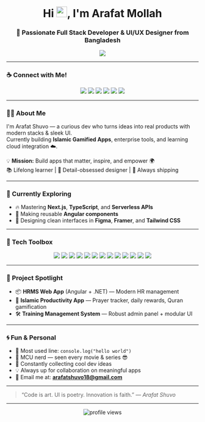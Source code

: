 <h1 align="center">Hi <img src="https://media.giphy.com/media/hvRJCLFzcasrR4ia7z/giphy.gif" width="28">, I'm Arafat Mollah</h1>
<h3 align="center">🚀 Passionate Full Stack Developer & UI/UX Designer from Bangladesh</h3>

<p align="center">
 <img src="https://readme-typing-svg.herokuapp.com/?lines=Code.+Design.+Repeat+💻;Bringing+ideas+to+life+🌟;Let%27s+build+awesome+products+🚀&center=true&width=500&height=45&color=00FFFF&vCenter=true&pause=1000&size=22" />

</p>

---

### ☕ Connect with Me!

<p align="center">
  <a href="https://facebook.com/shuvo.arafat.37"><img src="https://img.shields.io/badge/Facebook-1877F2?style=for-the-badge&logo=facebook&logoColor=white"/></a>
  <a href="https://youtube.com/arafatshuvo"><img src="https://img.shields.io/badge/YouTube-FF0000?style=for-the-badge&logo=youtube&logoColor=white"/></a>
  <a href="https://linkedin.com/in/arafatmshuvo"><img src="https://img.shields.io/badge/LinkedIn-0A66C2?style=for-the-badge&logo=linkedin&logoColor=white"/></a>
  <a href="https://instagram.com/arafatshuvo"><img src="https://img.shields.io/badge/Instagram-E4405F?style=for-the-badge&logo=instagram&logoColor=white"/></a>
  <a href="https://twitter.com/arafatmshuvo"><img src="https://img.shields.io/badge/Twitter-1DA1F2?style=for-the-badge&logo=twitter&logoColor=white"/></a>
  <a href="mailto:arafatshuvo18@gmail.com"><img src="https://img.shields.io/badge/Gmail-D14836?style=for-the-badge&logo=gmail&logoColor=white"/></a>
</p>

---

### 👨‍💻 About Me

I'm Arafat Shuvo — a curious dev who turns ideas into real products with modern stacks & sleek UI.  
Currently building **Islamic Gamified Apps**, enterprise tools, and learning cloud integration ☁️.

💡 **Mission:** Build apps that matter, inspire, and empower 🌍  
📚 Lifelong learner | 🎨 Detail-obsessed designer | 🧠 Always shipping

---

### 🧠 Currently Exploring

- 🔥 Mastering **Next.js**, **TypeScript**, and **Serverless APIs**
- 🧩 Making reusable **Angular components**
- 🎨 Designing clean interfaces in **Figma**, **Framer**, and **Tailwind CSS**

---

### 🧩 Tech Toolbox

<p align="center">
  <img src="https://img.shields.io/badge/-JavaScript-black?style=for-the-badge&logo=javascript" />
  <img src="https://img.shields.io/badge/-TypeScript-007ACC?style=for-the-badge&logo=typescript&logoColor=white" />
  <img src="https://img.shields.io/badge/-MS_SQL-CC2927?style=for-the-badge&logo=microsoftsqlserver&logoColor=white" />
  <img src="https://img.shields.io/badge/-CSharp-239120?style=for-the-badge&logo=csharp&logoColor=white" />
  <img src="https://img.shields.io/badge/-ASP.NET-512BD4?style=for-the-badge&logo=dotnet&logoColor=white" />
  <img src="https://img.shields.io/badge/-React-20232A?style=for-the-badge&logo=react&logoColor=61DAFB" />
  <img src="https://img.shields.io/badge/-Next.js-000000?style=for-the-badge&logo=nextdotjs" />
  <img src="https://img.shields.io/badge/-Node.js-339933?style=for-the-badge&logo=nodedotjs&logoColor=white" />
  <img src="https://img.shields.io/badge/-Express-000?style=for-the-badge&logo=express&logoColor=white" />
  <img src="https://img.shields.io/badge/-MongoDB-47A248?style=for-the-badge&logo=mongodb&logoColor=white" />
  <img src="https://img.shields.io/badge/-Tailwind-38B2AC?style=for-the-badge&logo=tailwind-css&logoColor=white" />
  <img src="https://img.shields.io/badge/-GraphQL-E10098?style=for-the-badge&logo=graphql&logoColor=white" />
  <img src="https://img.shields.io/badge/-Git-F05032?style=for-the-badge&logo=git&logoColor=white" />
</p>

---

### 🧪 Project Spotlight

- 📦 **HRMS Web App** (Angular + .NET) — Modern HR management  
- 🕌 **Islamic Productivity App** — Prayer tracker, daily rewards, Quran gamification  
- 🛠️ **Training Management System** — Robust admin panel + modular UI

---

### 🌀 Fun & Personal

- 💬 Most used line: `console.log("hello world")`  
- 🎥 MCU nerd — seen every movie & series 😎  
- 🧠 Constantly collecting cool dev ideas  
- 💡 Always up for collaboration on meaningful apps  
- 📨 Email me at: **arafatshuvo18@gmail.com**

---

> “Code is art. UI is poetry. Innovation is faith.” — *Arafat Shuvo*

---

<p align="center">
  <img src="https://komarev.com/ghpvc/?username=arafat-shuvo&style=flat-square&color=00FFFF" alt="profile views"/>
</p>

